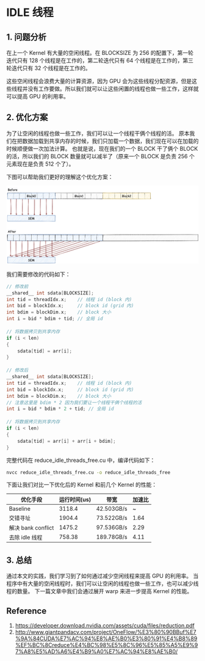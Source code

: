 # IDLE 线程 


## 1. 问题分析

在上一个 Kernel 有大量的空闲线程。在 BLOCKSIZE 为 256 的配置下，第一轮迭代只有 128 个线程是在工作的，第二轮迭代只有 64 个线程是在工作的，第三轮迭代只有 32 个线程是在工作的。

这些空闲线程会浪费大量的计算资源，因为 GPU 会为这些线程分配资源，但是这些线程并没有工作要做。所以我们就可以让这些闲置的线程也做一些工作，这样就可以提高 GPU 的利用率。

## 2. 优化方案


为了让空闲的线程也做一些工作，我们可以让一个线程干俩个线程的活。
原本我们在把数据加载到共享内存的时候，我们只加载一个数据，我们现在可以在加载的时候顺便做一次加法计算。
也就是说，现在我们的一个 BLOCK 干了俩个 BLOCK 的活，所以我们的 BLOCK 数量就可以减半了（原来一个 BLOCK 是负责 256 个元素现在是负责 512 个了）。

下图可以帮助我们更好的理解这个优化方案：

![images/1-idle优化原理](images/1-idle优化原理.jpg)

我们需要修改的代码如下：

```cpp
// 修改前
__shared__ int sdata[BLOCKSIZE];
int tid = threadIdx.x;    // 线程 id (block 内)
int bid = blockIdx.x;     // block id (grid 内)
int bdim = blockDim.x;    // block 大小
int i = bid * bdim + tid; // 全局 id

// 将数据拷贝到共享内存
if (i < len)
{
    sdata[tid] = arr[i];
}

// 修改后
__shared__ int sdata[BLOCKSIZE];
int tid = threadIdx.x;    // 线程 id (block 内)
int bid = blockIdx.x;     // block id (grid 内)
int bdim = blockDim.x;    // block 大小
// 注意这里是 bdim * 2 因为我们要让一个线程干俩个线程的活
int i = bid * bdim * 2 + tid; // 全局 id

// 将数据拷贝到共享内存
if (i < len)
{
    sdata[tid] = arr[i] + arr[i + bdim];
}
```

完整代码在 reduce_idle_threads_free.cu 中，编译代码如下：

```bash
nvcc reduce_idle_threads_free.cu -o reduce_idle_threads_free
```

下面让我们对比一下优化后的 Kernel 和前几个 Kernel 的性能：

| 优化手段 | 运行时间(us) | 带宽 | 加速比 |
| --- | --- | --- | --- |
| Baseline | 3118.4 | 42.503GB/s | ~ |
| 交错寻址 | 1904.4 | 73.522GB/s | 1.64 |
| 解决 bank conflict | 1475.2 | 97.536GB/s | 2.29 |
| 去除 idle 线程 | 758.38 | 189.78GB/s | 4.11 |

## 3. 总结

通过本文的实践，我们学习到了如何通过减少空闲线程来提高 GPU 的利用率。
当程序中有大量的空闲线程时，我们可以让空闲的线程也做一些工作，也可以减少线程的数量。
下一篇文章中我们会通过展开 warp 来进一步提高 Kernel 的性能。

## Reference

1. https://developer.download.nvidia.com/assets/cuda/files/reduction.pdf
2. http://www.giantpandacv.com/project/OneFlow/%E3%80%90BBuf%E7%9A%84CUDA%E7%AC%94%E8%AE%B0%E3%80%91%E4%B8%89%EF%BC%8Creduce%E4%BC%98%E5%8C%96%E5%85%A5%E9%97%A8%E5%AD%A6%E4%B9%A0%E7%AC%94%E8%AE%B0/